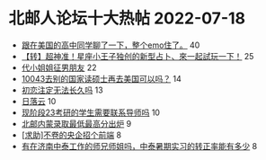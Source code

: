 # 北邮人论坛十大热帖 2022-07-18

- [跟在美国的高中同学聊了一下，整个emo住了。](https://bbs.byr.cn/article/Talking/6355979) 40
- [【转】超神准！星座小王子独创的新型占卜、來一起試玩一下！](https://bbs.byr.cn/article/Constellations/326533) 25
- [代小姐姐征男朋友](https://bbs.byr.cn/article/Friends/2027805) 22
- [10043去别的国家读硕士再去美国可以吗？](https://bbs.byr.cn/article/GoAbroad/387701) 14
- [初恋注定无法长久吗](https://bbs.byr.cn/article/Feeling/3190721) 13
- [日落云](https://bbs.byr.cn/article/Photo/273620) 10
- [现阶段23考研的学生需要联系导师吗](https://bbs.byr.cn/article/AimGraduate/1218056) 10
- [北邮内蒙录取最低最高分出炉](https://bbs.byr.cn/article/Picture/3325263) 9
- [[求助]不卷的央企招个前端](https://bbs.byr.cn/article/WorkLife/1189041) 8
- [有在济南中泰工作的师兄师姐吗，中泰暑期实习的转正率能有多少](https://bbs.byr.cn/article/Shandong/422398) 8


